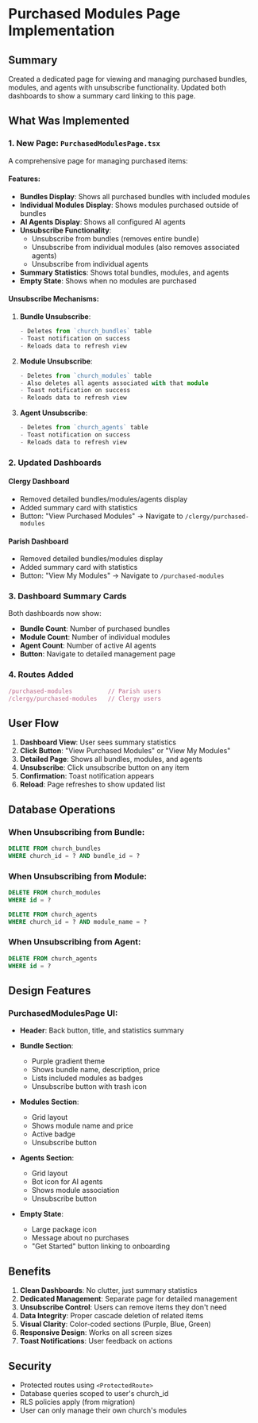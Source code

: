 # Purchased Modules Page Implementation

## Summary

Created a dedicated page for viewing and managing purchased bundles, modules, and agents with unsubscribe functionality. Updated both dashboards to show a summary card linking to this page.

## What Was Implemented

### 1. New Page: `PurchasedModulesPage.tsx`

A comprehensive page for managing purchased items:

#### **Features:**
- **Bundles Display**: Shows all purchased bundles with included modules
- **Individual Modules Display**: Shows modules purchased outside of bundles
- **AI Agents Display**: Shows all configured AI agents
- **Unsubscribe Functionality**: 
  - Unsubscribe from bundles (removes entire bundle)
  - Unsubscribe from individual modules (also removes associated agents)
  - Unsubscribe from individual agents
- **Summary Statistics**: Shows total bundles, modules, and agents
- **Empty State**: Shows when no modules are purchased

#### **Unsubscribe Mechanisms:**

1. **Bundle Unsubscribe**:
   ```typescript
   - Deletes from `church_bundles` table
   - Toast notification on success
   - Reloads data to refresh view
   ```

2. **Module Unsubscribe**:
   ```typescript
   - Deletes from `church_modules` table
   - Also deletes all agents associated with that module
   - Toast notification on success
   - Reloads data to refresh view
   ```

3. **Agent Unsubscribe**:
   ```typescript
   - Deletes from `church_agents` table
   - Toast notification on success
   - Reloads data to refresh view
   ```

### 2. Updated Dashboards

#### **Clergy Dashboard**
- Removed detailed bundles/modules/agents display
- Added summary card with statistics
- Button: "View Purchased Modules" → Navigate to `/clergy/purchased-modules`

#### **Parish Dashboard**
- Removed detailed bundles/modules display
- Added summary card with statistics
- Button: "View My Modules" → Navigate to `/purchased-modules`

### 3. Dashboard Summary Cards

Both dashboards now show:
- **Bundle Count**: Number of purchased bundles
- **Module Count**: Number of individual modules
- **Agent Count**: Number of active AI agents
- **Button**: Navigate to detailed management page

### 4. Routes Added

```typescript
/purchased-modules          // Parish users
/clergy/purchased-modules   // Clergy users
```

## User Flow

1. **Dashboard View**: User sees summary statistics
2. **Click Button**: "View Purchased Modules" or "View My Modules"
3. **Detailed Page**: Shows all bundles, modules, and agents
4. **Unsubscribe**: Click unsubscribe button on any item
5. **Confirmation**: Toast notification appears
6. **Reload**: Page refreshes to show updated list

## Database Operations

### When Unsubscribing from Bundle:
```sql
DELETE FROM church_bundles 
WHERE church_id = ? AND bundle_id = ?
```

### When Unsubscribing from Module:
```sql
DELETE FROM church_modules 
WHERE id = ?

DELETE FROM church_agents 
WHERE church_id = ? AND module_name = ?
```

### When Unsubscribing from Agent:
```sql
DELETE FROM church_agents 
WHERE id = ?
```

## Design Features

### PurchasedModulesPage UI:
- **Header**: Back button, title, and statistics summary
- **Bundle Section**: 
  - Purple gradient theme
  - Shows bundle name, description, price
  - Lists included modules as badges
  - Unsubscribe button with trash icon
  
- **Modules Section**:
  - Grid layout
  - Shows module name and price
  - Active badge
  - Unsubscribe button
  
- **Agents Section**:
  - Grid layout
  - Bot icon for AI agents
  - Shows module association
  - Unsubscribe button
  
- **Empty State**:
  - Large package icon
  - Message about no purchases
  - "Get Started" button linking to onboarding

## Benefits

1. **Clean Dashboards**: No clutter, just summary statistics
2. **Dedicated Management**: Separate page for detailed management
3. **Unsubscribe Control**: Users can remove items they don't need
4. **Data Integrity**: Proper cascade deletion of related items
5. **Visual Clarity**: Color-coded sections (Purple, Blue, Green)
6. **Responsive Design**: Works on all screen sizes
7. **Toast Notifications**: User feedback on actions

## Security

- Protected routes using `<ProtectedRoute>`
- Database queries scoped to user's church_id
- RLS policies apply (from migration)
- User can only manage their own church's modules

